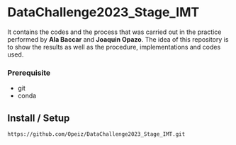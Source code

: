 # DataChallenge2023_Stage_IMT
It contains the codes and the process that was carried out in the practice performed by **Ala Baccar** and **Joaquin Opazo**. The idea of this repository is to show the results as well as the procedure, implementations and codes used. 

### Prerequisite
- git
- conda

## Install / Setup
```
https://github.com/Opeiz/DataChallenge2023_Stage_IMT.git
```